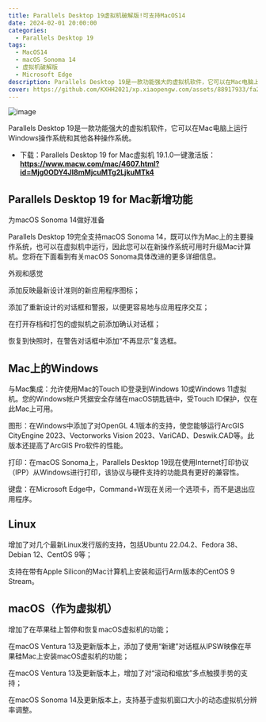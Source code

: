 ```yaml
---
title: Parallels Desktop 19虚拟机破解版!可支持MacOS14
date: 2024-02-01 20:00:00
categories:
  - Parallels Desktop 19
tags:
  - MacOS14
  - macOS Sonoma 14
  - 虚拟机破解版
  - Microsoft Edge
description: Parallels Desktop 19是一款功能强大的虚拟机软件，它可以在Mac电脑上运行Windows操作系统和其他各种操作系统。
cover: https://github.com/KXHH2021/xp.xiaopengw.com/assets/88917933/fa2cfcf8-3ac5-4391-bf0f-a9a3a3bad6c5
---
```

![image](https://github.com/KXHH2021/xp.xiaopengw.com/assets/88917933/8cfc506a-8bcc-4290-ae50-c89401ca25b5)

Parallels Desktop 19是一款功能强大的虚拟机软件，它可以在Mac电脑上运行Windows操作系统和其他各种操作系统。

- 下载：Parallels Desktop 19 for Mac虚拟机 19.1.0一键激活版：**https://www.macw.com/mac/4607.html?id=Mjg0ODY4Jl8mMjcuMTg2LjkuMTk4**

## Parallels Desktop 19 for Mac新增功能

为macOS Sonoma 14做好准备

Parallels Desktop 19完全支持macOS Sonoma 14，既可以作为Mac上的主要操作系统，也可以在虚拟机中运行，因此您可以在新操作系统可用时升级Mac计算机。您将在下面看到有关macOS Sonoma具体改进的更多详细信息。

外观和感觉

添加反映最新设计准则的新应用程序图标；

添加了重新设计的对话框和警报，以便更容易地与应用程序交互；

在打开存档和打包的虚拟机之前添加确认对话框；

恢复到快照时，在警告对话框中添加“不再显示”复选框。

## Mac上的Windows

与Mac集成：允许使用Mac的Touch ID登录到Windows 10或Windows 11虚拟机。您的Windows帐户凭据安全存储在macOS钥匙链中，受Touch ID保护，仅在此Mac上可用。

图形：在Windows中添加了对OpenGL 4.1版本的支持，使您能够运行ArcGIS CityEngine 2023、Vectorworks Vision 2023、VariCAD、Deswik.CAD等。此版本还提高了ArcGIS Pro软件的性能。

打印：在macOS Sonoma上，Parallels Desktop 19现在使用Internet打印协议（IPP）从Windows进行打印，该协议与硬件支持的功能具有更好的兼容性。

键盘：在Microsoft Edge中，Command+W现在关闭一个选项卡，而不是退出应用程序。

## Linux

增加了对几个最新Linux发行版的支持，包括Ubuntu 22.04.2、Fedora 38、Debian 12、CentOS 9等；

支持在带有Apple Silicon的Mac计算机上安装和运行Arm版本的CentOS 9 Stream。

## macOS（作为虚拟机）

增加了在苹果硅上暂停和恢复macOS虚拟机的功能；

在macOS Ventura 13及更新版本上，添加了使用“新建”对话框从IPSW映像在苹果硅Mac上安装macOS虚拟机的功能；

在macOS Ventura 13及更新版本上，增加了对“滚动和缩放”多点触摸手势的支持；

在macOS Sonoma 14及更新版本上，支持基于虚拟机窗口大小的动态虚拟机分辨率调整。
